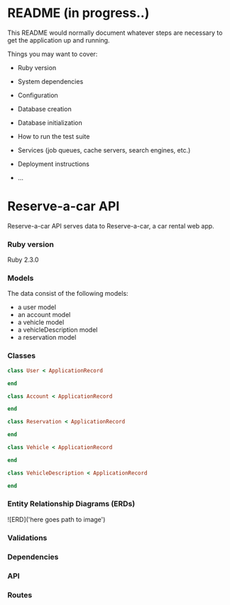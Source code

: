 # README  (in progress..)

This README would normally document whatever steps are necessary to get the
application up and running.

Things you may want to cover:

* Ruby version

* System dependencies

* Configuration

* Database creation

* Database initialization

* How to run the test suite

* Services (job queues, cache servers, search engines, etc.)

* Deployment instructions

* ...

# Reserve-a-car API

Reserve-a-car API serves data to Reserve-a-car, a car rental web app.

### Ruby version
Ruby 2.3.0

### Models
The data consist of the following models:
 - a user model
 - an account model
 - a vehicle model
 - a vehicleDescription model
 - a reservation model

### Classes

```rb
class User < ApplicationRecord

end

class Account < ApplicationRecord

end

class Reservation < ApplicationRecord

end

class Vehicle < ApplicationRecord

end

class VehicleDescription < ApplicationRecord

end
```

### Entity Relationship Diagrams (ERDs)
![ERD]('here goes path to image')

### Validations

### Dependencies

### API

### Routes
